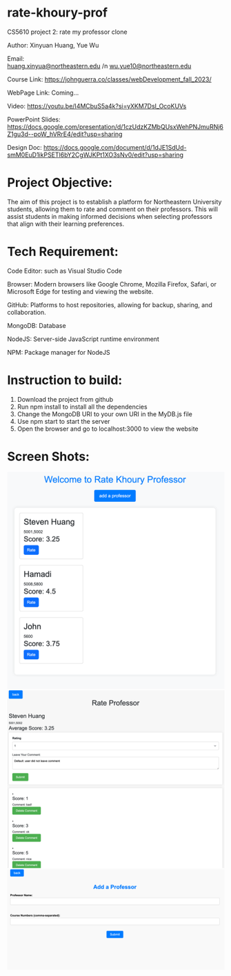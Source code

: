 # rate-khoury-prof
CS5610 project 2: rate my professor clone

Author: Xinyuan Huang, Yue Wu

Email:  
huang.xinyua@northeastern.edu /n 
wu.yue10@northeastern.edu

Course Link: https://johnguerra.co/classes/webDevelopment_fall_2023/

WebPage Link: Coming...

Video: https://youtu.be/I4MCbuS5a4k?si=yXKM7DsI_OcoKUVs

PowerPoint Slides: https://docs.google.com/presentation/d/1czUdzKZMbQUsxWehPNJmuRNj6Z1gu3d--poW_hVRrE4/edit?usp=sharing

Design Doc: https://docs.google.com/document/d/1dJE1SdUd-smM0EuD1ikPSETl6bY2CgWJKPt1XO3sNv0/edit?usp=sharing

# Project Objective:
The aim of this project is to establish a platform for Northeastern University students, allowing them to rate and comment on their professors. This will assist students in making informed decisions when selecting professors that align with their learning preferences.

# Tech Requirement:
Code Editor: such as Visual Studio Code

Browser: Modern browsers like Google Chrome, Mozilla Firefox, Safari, or Microsoft Edge for testing and viewing the website.

GitHub: Platforms to host repositories, allowing for backup, sharing, and collaboration.

MongoDB: Database

NodeJS: Server-side JavaScript runtime environment

NPM: Package manager for NodeJS

# Instruction to build:
1. Download the project from github
2. Run npm install to install all the dependencies
3. Change the MongoDB URI to your own URI in the MyDB.js file
4. Use npm start to start the server
5. Open the browser and go to localhost:3000 to view the website

# Screen Shots:
![homepage.png](screen-shots%2Fhomepage.png)
![add-comment.png](screen-shots%2Fadd-comment.png)
![add-professor.png](screen-shots%2Fadd-professor.png)




